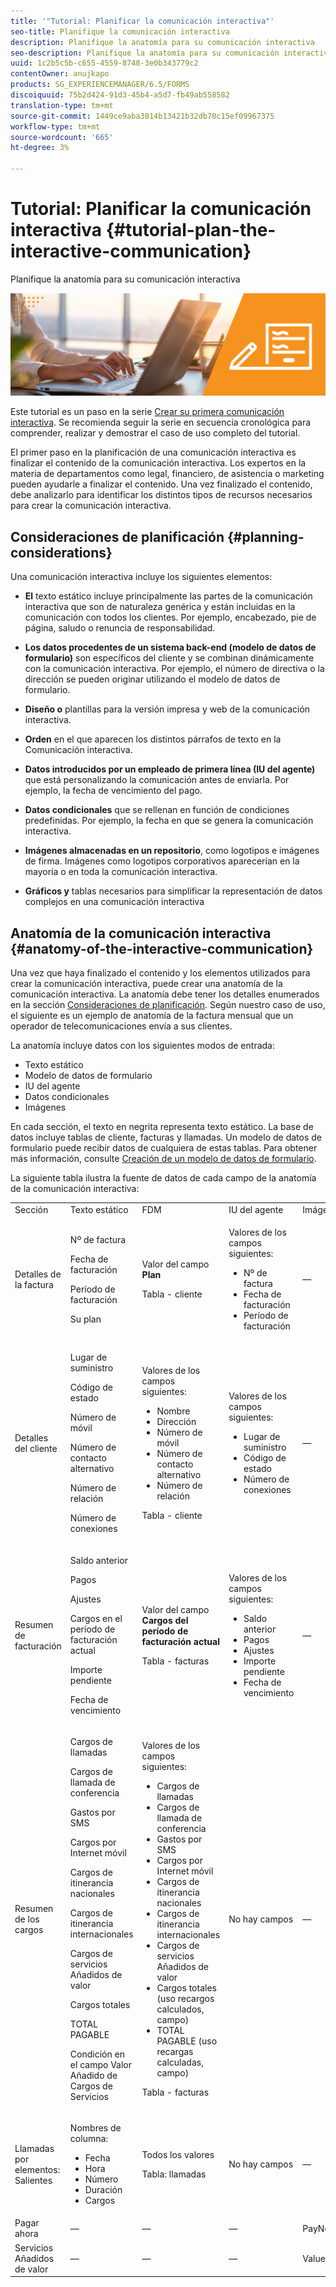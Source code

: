```yaml
---
title: '"Tutorial: Planificar la comunicación interactiva"'
seo-title: Planifique la comunicación interactiva
description: Planifique la anatomía para su comunicación interactiva
seo-description: Planifique la anatomía para su comunicación interactiva
uuid: 1c2b5c5b-c655-4559-8748-3e0b343779c2
contentOwner: anujkapo
products: SG_EXPERIENCEMANAGER/6.5/FORMS
discoiquuid: 75b2d424-91d3-45b4-a5d7-fb49ab558582
translation-type: tm+mt
source-git-commit: 1449ce9aba3014b13421b32db70c15ef09967375
workflow-type: tm+mt
source-wordcount: '665'
ht-degree: 3%

---
```



# Tutorial: Planificar la comunicación interactiva {#tutorial-plan-the-interactive-communication}

Planifique la anatomía para su comunicación interactiva

![02-create-adaptive-form-main-image](assets/02-create-adaptive-form-main-image.png)

Este tutorial es un paso en la serie [Crear su primera comunicación interactiva](/help/forms/using/create-your-first-interactive-communication.md). Se recomienda seguir la serie en secuencia cronológica para comprender, realizar y demostrar el caso de uso completo del tutorial.

El primer paso en la planificación de una comunicación interactiva es finalizar el contenido de la comunicación interactiva. Los expertos en la materia de departamentos como legal, financiero, de asistencia o marketing pueden ayudarle a finalizar el contenido. Una vez finalizado el contenido, debe analizarlo para identificar los distintos tipos de recursos necesarios para crear la comunicación interactiva.

## Consideraciones de planificación {#planning-considerations}

Una comunicación interactiva incluye los siguientes elementos:

* **El** texto estático incluye principalmente las partes de la comunicación interactiva que son de naturaleza genérica y están incluidas en la comunicación con todos los clientes. Por ejemplo, encabezado, pie de página, saludo o renuncia de responsabilidad.
* **Los datos procedentes de un sistema back-end (modelo de datos de formulario)** son específicos del cliente y se combinan dinámicamente con la comunicación interactiva. Por ejemplo, el número de directiva o la dirección se pueden originar utilizando el modelo de datos de formulario.
* **Diseño o** plantillas para la versión impresa y web de la comunicación interactiva.
* **Orden** en el que aparecen los distintos párrafos de texto en la Comunicación interactiva.
* **Datos introducidos por un empleado de primera línea (IU del agente)** que está personalizando la comunicación antes de enviarla. Por ejemplo, la fecha de vencimiento del pago.

* **Datos condicionales** que se rellenan en función de condiciones predefinidas. Por ejemplo, la fecha en que se genera la comunicación interactiva.
* **Imágenes almacenadas en un repositorio**, como logotipos e imágenes de firma. Imágenes como logotipos corporativos aparecerían en la mayoría o en toda la comunicación interactiva.
* **Gráficos y** tablas necesarios para simplificar la representación de datos complejos en una comunicación interactiva

## Anatomía de la comunicación interactiva {#anatomy-of-the-interactive-communication}

Una vez que haya finalizado el contenido y los elementos utilizados para crear la comunicación interactiva, puede crear una anatomía de la comunicación interactiva. La anatomía debe tener los detalles enumerados en la sección [Consideraciones de planificación](/help/forms/using/planning-interactive-communications.md#planning-considerations). Según nuestro caso de uso, el siguiente es un ejemplo de anatomía de la factura mensual que un operador de telecomunicaciones envía a sus clientes.

La anatomía incluye datos con los siguientes modos de entrada:

* Texto estático
* Modelo de datos de formulario
* IU del agente
* Datos condicionales
* Imágenes

En cada sección, el texto en negrita representa texto estático. La base de datos incluye tablas de cliente, facturas y llamadas. Un modelo de datos de formulario puede recibir datos de cualquiera de estas tablas. Para obtener más información, consulte [Creación de un modelo de datos de formulario](/help/forms/using/create-form-data-model0.md).

La siguiente tabla ilustra la fuente de datos de cada campo de la anatomía de la comunicación interactiva:

<table>
 <tbody>
  <tr>
   <td>Sección</td>
   <td>Texto estático</td>
   <td>FDM </td>
   <td>IU del agente</td>
   <td>Imágenes</td>
  </tr>
  <tr>
   <td>Detalles de la factura</td>
   <td><p>Nº de factura</p> <p>Fecha de facturación</p> <p>Período de facturación</p> <p>Su plan</p> </td>
   <td><p>Valor del campo <strong>Plan </strong></p> <p>Tabla - cliente</p> </td>
   <td><p>Valores de los campos siguientes:</p>
    <ul>
     <li>Nº de factura</li>
     <li>Fecha de facturación</li>
     <li>Período de facturación</li>
    </ul> <p> </p> </td>
   <td>—</td>
  </tr>
  <tr>
   <td>Detalles del cliente</td>
   <td><p>Lugar de suministro</p> <p>Código de estado</p> <p>Número de móvil</p> <p>Número de contacto alternativo</p> <p>Número de relación</p> <p>Número de conexiones</p> </td>
   <td><p>Valores de los campos siguientes:</p>
    <ul>
     <li>Nombre</li>
     <li>Dirección</li>
     <li>Número de móvil</li>
     <li>Número de contacto alternativo</li>
     <li>Número de relación</li>
    </ul> <p>Tabla - cliente</p> </td>
   <td><p>Valores de los campos siguientes:</p>
    <ul>
     <li>Lugar de suministro</li>
     <li>Código de estado</li>
     <li>Número de conexiones</li>
    </ul> </td>
   <td>—</td>
  </tr>
  <tr>
   <td>Resumen de facturación</td>
   <td><p>Saldo anterior</p> <p>Pagos</p> <p>Ajustes</p> <p>Cargos en el período de facturación actual</p> <p>Importe pendiente</p> <p>Fecha de vencimiento</p> </td>
   <td><p>Valor del campo <strong>Cargos del período de facturación actual </strong></p> <p>Tabla - facturas</p> </td>
   <td><p>Valores de los campos siguientes:</p>
    <ul>
     <li>Saldo anterior</li>
     <li>Pagos</li>
     <li>Ajustes</li>
     <li>Importe pendiente</li>
     <li>Fecha de vencimiento</li>
    </ul> </td>
   <td>—</td>
  </tr>
  <tr>
   <td>Resumen de los cargos</td>
   <td><p>Cargos de llamadas</p> <p>Cargos de llamada de conferencia</p> <p>Gastos por SMS </p> <p>Cargos por Internet móvil</p> <p>Cargos de itinerancia nacionales</p> <p>Cargos de itinerancia internacionales</p> <p>Cargos de servicios Añadidos de valor</p> <p>Cargos totales</p> <p>TOTAL PAGABLE</p> <p>Condición en el campo Valor Añadido de Cargos de Servicios</p> </td>
   <td><p>Valores de los campos siguientes:</p>
    <ul>
     <li>Cargos de llamadas</li>
     <li>Cargos de llamada de conferencia</li>
     <li>Gastos por SMS </li>
     <li>Cargos por Internet móvil</li>
     <li>Cargos de itinerancia nacionales</li>
     <li>Cargos de itinerancia internacionales</li>
     <li>Cargos de servicios Añadidos de valor</li>
     <li>Cargos totales (uso recargos calculados, campo)</li>
     <li>TOTAL PAGABLE (uso recargas calculadas, campo)</li>
    </ul> <p>Tabla - facturas</p> </td>
   <td>No hay campos</td>
   <td>—</td>
  </tr>
  <tr>
   <td>Llamadas por elementos: Salientes</td>
   <td><p>Nombres de columna:</p>
    <ul>
     <li>Fecha</li>
     <li>Hora</li>
     <li>Número</li>
     <li>Duración</li>
     <li>Cargos</li>
    </ul> </td>
   <td><p>Todos los valores</p> <p>Tabla: llamadas</p> </td>
   <td>No hay campos</td>
   <td>—</td>
  </tr>
  <tr>
   <td>Pagar ahora</td>
   <td>—</td>
   <td>—</td>
   <td>—</td>
   <td>PayNow</td>
  </tr>
  <tr>
   <td>Servicios Añadidos de valor</td>
   <td>—</td>
   <td>—</td>
   <td>—</td>
   <td>ValueAddedServices</td>
  </tr>
 </tbody>
</table>

